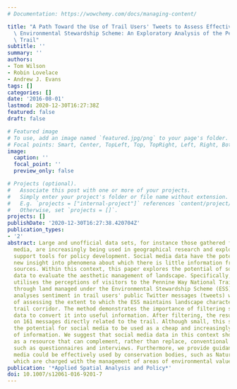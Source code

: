 ```yaml
---
# Documentation: https://wowchemy.com/docs/managing-content/

title: "A Path Toward the Use of Trail Users' Tweets to Assess Effectiveness of the\
  \ Environmental Stewardship Scheme: An Exploratory Analysis of the Pennine Way National\
  \ Trail"
subtitle: ''
summary: ''
authors:
- Tom Wilson
- Robin Lovelace
- Andrew J. Evans
tags: []
categories: []
date: '2016-08-01'
lastmod: 2020-12-30T16:27:38Z
featured: false
draft: false

# Featured image
# To use, add an image named `featured.jpg/png` to your page's folder.
# Focal points: Smart, Center, TopLeft, Top, TopRight, Left, Right, BottomLeft, Bottom, BottomRight.
image:
  caption: ''
  focal_point: ''
  preview_only: false

# Projects (optional).
#   Associate this post with one or more of your projects.
#   Simply enter your project's folder or file name without extension.
#   E.g. `projects = ["internal-project"]` references `content/project/deep-learning/index.md`.
#   Otherwise, set `projects = []`.
projects: []
publishDate: '2020-12-30T16:27:38.420704Z'
publication_types:
- '2'
abstract: Large and unofficial data sets, for instance those gathered from social
  media, are increasingly being used in geographical research and explored as decision
  support tools for policy development. Social media data have the potential to provide
  new insight into phenomena about which there is little information from conventional
  sources. Within this context, this paper explores the potential of social media
  data to evaluate the aesthetic management of landscape. Specifically, this project
  utilises the perceptions of visitors to the Pennine Way National Trail, which passes
  through land managed under the Environmental Stewardship Scheme (ESS). The method
  analyses sentiment in trail users' public Twitter messages (tweets) with the aim
  of assessing the extent to which the ESS maintains landscape character within the
  trail corridor. The method demonstrates the importance of filtering social media
  data to convert it into useful information. After filtering, the results are based
  on 161 messages directly related to the trail. Although small, this sample illustrates
  the potential for social media to be used as a cheap and increasingly abundant source
  of information. We suggest that social media data in this context should be seen
  as a resource that can complement, rather than replace, conventional data sources
  such as questionnaires and interviews. Furthermore, we provide guidance on how social
  media could be effectively used by conservation bodies, such as Natural England,
  which are charged with the management of areas of environmental value worldwide.
publication: '*Applied Spatial Analysis and Policy*'
doi: 10.1007/s12061-016-9201-7
---
```

